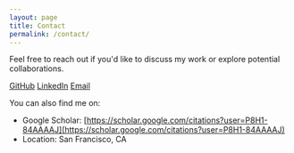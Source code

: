 ```yaml
---
layout: page
title: Contact
permalink: /contact/
---
```


Feel free to reach out if you'd like to discuss my work or explore potential collaborations.

<div class="contact-links">
  <a href="https://github.com/rameshnair007" target="_blank">GitHub</a>
  <a href="https://linkedin.com/in/rameshsnair" target="_blank">LinkedIn</a>
  <a href="mailto:rameshnair29493@gmail.com">Email</a>
</div>

You can also find me on:

- Google Scholar: [https://scholar.google.com/citations?user=P8H1-84AAAAJ](https://scholar.google.com/citations?user=P8H1-84AAAAJ)
- Location: San Francisco, CA
